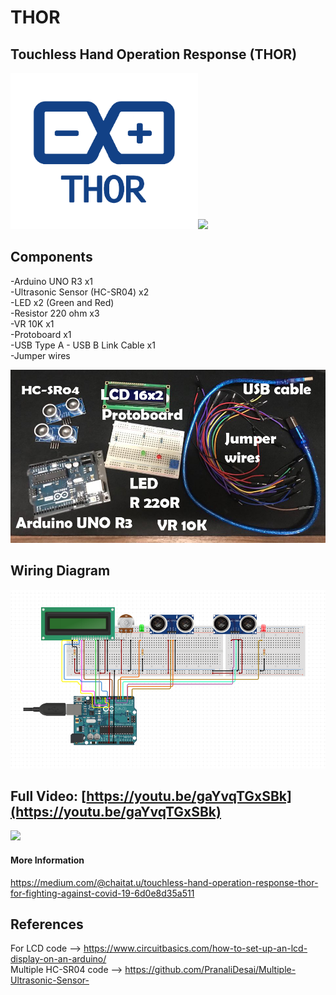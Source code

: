 # THOR
## Touchless Hand Operation Response (THOR)
<p align="left">
  <img width="300" src="/images/logo.png"><img width="400" src="/images/sample.gif">
</p>

## Components
-Arduino UNO R3 x1 <br />
-Ultrasonic Sensor (HC-SR04) x2 <br />
-LED x2 (Green and Red) <br />
-Resistor 220 ohm x3 <br />
-VR 10K x1 <br />
-Protoboard x1 <br />
-USB Type A - USB B Link Cable x1 <br />
-Jumper wires
<p align="left">
  <img width="800" src="/images/components.png">
</p>

## Wiring Diagram
<p align="left">
  <img width="800" src="/images/circuit.png">
</p>

## Full Video: [https://youtu.be/gaYvqTGxSBk](https://youtu.be/gaYvqTGxSBk)
[<img src="/images/thumbnail.png" width="425"/>](https://youtu.be/gaYvqTGxSBk)

#### More Information
https://medium.com/@chaitat.u/touchless-hand-operation-response-thor-for-fighting-against-covid-19-6d0e8d35a511


## References

For LCD code --> https://www.circuitbasics.com/how-to-set-up-an-lcd-display-on-an-arduino/ <br />
Multiple HC-SR04 code --> https://github.com/PranaliDesai/Multiple-Ultrasonic-Sensor-
